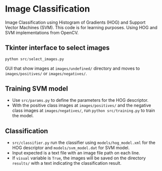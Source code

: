 # Image Classification

Image Classification using Histogram of Gradients (HOG) and Support Vector 
Machines (SVM). This code is for learning purposes. Using HOG and SVM 
implementations from OpenCV.

## Tkinter interface to select images

```python
python src/select_images.py
```
GUI that show images at `images/undefined/` directory and moves to 
`images/positives/` or `images/negatives/`.

## Training SVM model

- Use `src/params.py` to define the parameters for the HOG descriptor.
- With the positive class images at `images/positives/` and the negative class
images at `images/negatives/`, run `python src/training.py` to train the model.

## Classification

- `src/classifier.py` run the classifier using `models/hog_model.xml` for the
HOG descriptor and `models/svm_model.dat` for SVM model.
- Input expected is a text file with an image file path on each line.
- If `visual` variable is `True`, the images will be saved on the directory
`results/` with a text indicating the classification result.

